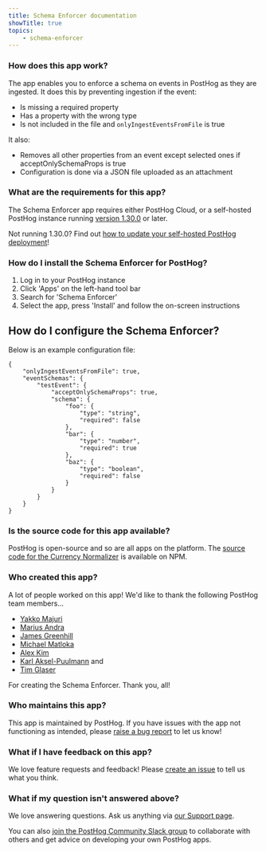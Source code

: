 ```yaml
---
title: Schema Enforcer documentation
showTitle: true
topics:
    - schema-enforcer
---
```


### How does this app work?

The app enables you to enforce a schema on events in PostHog as they are ingested. It does this by preventing ingestion if the event:

- Is missing a required property
- Has a property with the wrong type
- Is not included in the file and ```onlyIngestEventsFromFile``` is true

It also:

- Removes all other properties from an event except selected ones if acceptOnlySchemaProps is true
- Configuration is done via a JSON file uploaded as an attachment

### What are the requirements for this app?

The Schema Enforcer app requires either PostHog Cloud, or a self-hosted PostHog instance running [version 1.30.0](https://posthog.com/blog/the-posthog-array-1-30-0) or later. 

Not running 1.30.0? Find out [how to update your self-hosted PostHog deployment](https://posthog.com/docs/self-host/configure/upgrading-posthog)! 

### How do I install the Schema Enforcer for PostHog?

1. Log in to your PostHog instance
2. Click 'Apps' on the left-hand tool bar
3. Search for 'Schema Enforcer' 
4. Select the app, press 'Install' and follow the on-screen instructions

## How do I configure the Schema Enforcer?

Below is an example configuration file:

```
{
    "onlyIngestEventsFromFile": true,
    "eventSchemas": {
        "testEvent": {
            "acceptOnlySchemaProps": true,
            "schema": {
                "foo": {
                    "type": "string",
                    "required": false
                },
                "bar": {
                    "type": "number",
                    "required": true
                },
                "baz": {
                    "type": "boolean",
                    "required": false
                }
            } 
        }
    }
}
```

### Is the source code for this app available?

PostHog is open-source and so are all apps on the platform. The [source code for the Currency Normalizer](https://www.npmjs.com/package/@posthog/schema-enforcer-plugin) is available on NPM. 

### Who created this app?

A lot of people worked on this app! We'd like to thank the following PostHog team members...

- [Yakko Majuri](https://www.npmjs.com/~yakkomajuri)
- [Marius Andra](https://www.npmjs.com/~mariusandra)
- [James Greenhill](https://www.npmjs.com/~fuziontech)
- [Michael Matloka](https://www.npmjs.com/~twixes)
- [Alex Kim](https://www.npmjs.com/~alexkim205)
- [Karl Aksel-Puulmann](https://www.npmjs.com/~macobo) and
- [Tim Glaser](https://www.npmjs.com/~timgl)

For creating the Schema Enforcer. Thank you, all!

### Who maintains this app?

This app is maintained by PostHog. If you have issues with the app not functioning as intended, please [raise a bug report](https://github.com/PostHog/posthog/issues/new?assignees=&labels=bug&template=bug_report.md) to let us know!

### What if I have feedback on this app?

We love feature requests and feedback! Please [create an issue](https://github.com/PostHog/posthog/issues/new?assignees=&labels=enhancement%2C+feature&template=feature_request.md) to tell us what you think. 

### What if my question isn't answered above?

We love answering questions. Ask us anything via [our Support page](/questions).

You can also [join the PostHog Community Slack group](/slack) to collaborate with others and get advice on developing your own PostHog apps.
